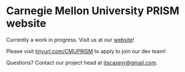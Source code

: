 # Carnegie Mellon University PRISM website

Currently a work in progress. Visit us at our [website](https://prism.andrew.cmu.edu/)!

Please visit [tinyurl.com/CMUPRISM](http://tinyurl.com/CMUPRISM) to apply to join our dev team!

Questions? Contact our project head at [itscaseyr@gmail.com](mailto:itscaseyr@gmail.com).
